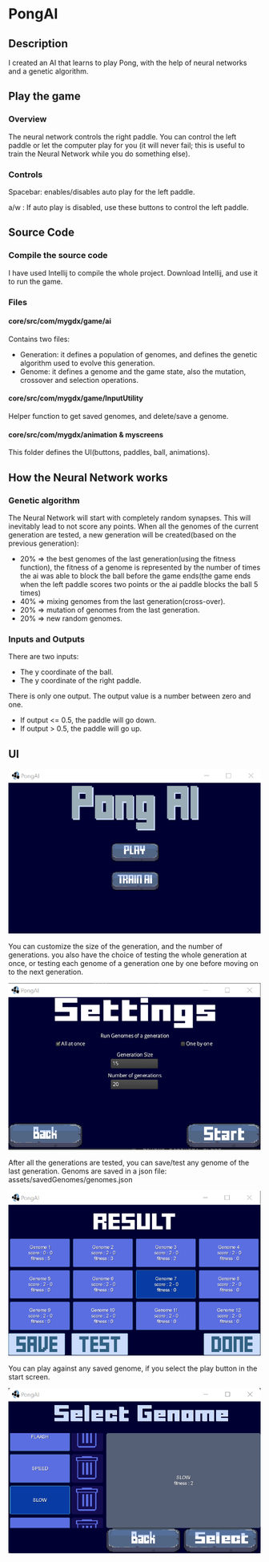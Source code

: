 # PongAI

## Description

I created an AI that learns to play Pong, with the help of neural networks and a genetic algorithm.


## Play the game

### Overview

The neural network controls the right paddle. You can control the left paddle or let the computer play for you (it will never fail; this is useful to train the Neural Network while you do something else).

### Controls

Spacebar: enables/disables auto play for the left paddle.

a/w : If auto play is disabled, use these buttons to control the left paddle.

## Source Code

### Compile the source code

I have used Intellij to compile the whole project. Download Intellij, and use it to run the game.

### Files

#### core/src/com/mygdx/game/ai

Contains two files:
* Generation: it defines a population of genomes, and defines the genetic algorithm used to evolve this generation.
* Genome: it defines a genome and the game state, also the mutation, crossover and selection operations.

#### core/src/com/mygdx/game/InputUtility

Helper function to get saved genomes, and delete/save a genome.

#### core/src/com/mygdx/animation & myscreens

This folder defines the UI(buttons, paddles, ball, animations).

## How the Neural Network works

### Genetic algorithm

The Neural Network will start with completely random synapses. This will inevitably lead to not score any points. When all the genomes of the current generation are tested, a new generation will be created(based on the previous generation):

* 20% => the best genomes of the last generation(using the fitness function), the fitness of a genome is represented by the number of times the ai was able to block the ball before the game ends(the game ends when the left paddle scores two points or the ai paddle blocks the ball 5 times)
* 40% => mixing genomes from the last generation(cross-over).
* 20% => mutation of genomes from the last generation.
* 20% => new random genomes.

### Inputs and Outputs

There are two inputs:

* The y coordinate of the ball.
* The y coordinate of the right paddle.

There is only one output. The output value is a number between zero and one.

* If output <= 0.5, the paddle will go down.
* If output > 0.5, the paddle will go up.

## UI

![PongAI startScreen](https://raw.githubusercontent.com/HamzaMouhcine/PongAI/master/assets/start_screen.png)

You can customize the size of the generation, and the number of generations. you also have the choice of testing the whole generation at once, or testing each genome of a generation one by one before moving on to the next generation.

![PongAI Settings](https://raw.githubusercontent.com/HamzaMouhcine/PongAI/master/assets/settings_screen.png)

After all the generations are tested, you can save/test any genome of the last generation.
Genoms are saved in a json file: assets/savedGenomes/genomes.json

![PongAI Result](https://raw.githubusercontent.com/HamzaMouhcine/PongAI/master/assets/result_screen.png)

You can play against any saved genome, if you select the play button in the start screen.

![PongAI Settings](https://raw.githubusercontent.com/HamzaMouhcine/PongAI/master/assets/select_screen.png)
